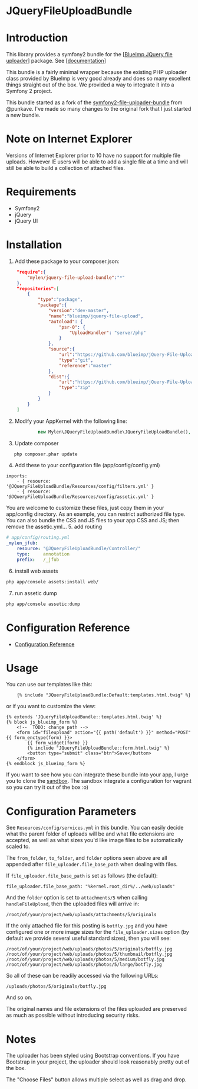 JQueryFileUploadBundle
======================

Introduction
============

This library provides a symfony2 bundle for the [[BlueImp JQuery file uploader](https://github.com/blueimp/jQuery-File-Upload/)] package. See [[documentation](https://github.com/blueimp/jQuery-File-Upload/blob/master/README.md)]

This bundle is a fairly minimal wrapper because the existing PHP uploader class provided by BlueImp is very good already and does so many excellent things straight out of the box. We provided a way to integrate it into a Symfony 2 project.

This bundle started as a fork of the [symfony2-file-uploader-bundle](https://github.com/punkave/symfony2-file-uploader-bundle) from @punkave. I've made so many changes to the original fork that I just started a new bundle.

Note on Internet Explorer
=========================

Versions of Internet Explorer prior to 10 have no support for multiple file uploads. However IE users will be able to add a single file at a time and will still be able to build a collection of attached files. 

Requirements
============

* Symfony2
* jQuery
* jQuery UI

Installation
============

1. Add these package to your composer.json:
```json
    "require":{
        "mylen/jquery-file-upload-bundle":"*"
    },
    "repositories":[
        {
            "type":"package",
            "package":{
                "version":"dev-master",
                "name":"blueimp/jquery-file-upload",
                "autoload": {
                    "psr-0": {
                        "UploadHandler": "server/php"
                    }
                },
                "source":{
                    "url":"https://github.com/blueimp/jQuery-File-Upload.git",
                    "type":"git",
                    "reference":"master"
                },
                "dist":{
                    "url":"https://github.com/blueimp/jQuery-File-Upload/zipball/master",
                    "type":"zip"
                }
            }
    	}
    ]
```

2. Modify your AppKernel with the following line:
```php
            new Mylen\JQueryFileUploadBundle\JQueryFileUploadBundle(),
```

3. Update composer
```sh
   php composer.phar update
```
4. Add these to your configuration file (app/config/config.yml)
```
imports:
    - { resource: '@JQueryFileUploadBundle/Resources/config/filters.yml' }
    - { resource: '@JQueryFileUploadBundle/Resources/config/assetic.yml' }
```
You are welcome to customize these files, just copy them in your app/config directory. As an exemple, you can restrict authorized file type. You can also bundle the CSS and JS files to your app CSS and JS; then remove the assetic.yml...
5. add routing
```yaml
# app/config/routing.yml
_mylen_jfub:
    resource: "@JQueryFileUploadBundle/Controller/"
    type:     annotation
    prefix:   /_jfub
```
6. install web assets
```sh
php app/console assets:install web/
```
7. run assetic dump
```sh
php app/console assetic:dump
```

Configuration Reference
=======================

* [Configuration Reference](https://github.com/Maxwell2022/jquery-file-upload-bundle/blob/PR1-max/Resources/doc/configuration_reference.md)

Usage
=====

You can use our templates like this:
```twig
    {% include "JQueryFileUploadBundle:Default:templates.html.twig" %}
```
or if you want to customize the view:
```twig
{% extends 'JQueryFileUploadBundle::templates.html.twig' %}
{% block js_blueimp_form %}
    <!--  TODO: change path -->
    <form id="fileupload" action="{{ path('default') }}" method="POST" {{ form_enctype(form) }}>
        {{ form_widget(form) }}
        {% include "JQueryFileUploadBundle::form.html.twig" %}
        <button type="submit" class="btn">Save</button>
    </form>
{% endblock js_blueimp_form %}
```

If you want to see how you can integrate these bundle into your app, I urge you to clone the [sandbox](https://github.com/mylen/jquery-file-upload-bundle). The sandbox integrate a configuration for vagrant so you can try it out of the box :o)

Configuration Parameters
========================

See `Resources/config/services.yml` in this bundle. You can easily decide what the parent folder of uploads will be and what file extensions are accepted, as well as what sizes you'd like image files to be automatically scaled to. 

The `from_folder`, `to_folder`, and `folder` options seen above are all appended after `file_uploader.file_base_path` when dealing with files. 

If `file_uploader.file_base_path` is set as follows (the default):

    file_uploader.file_base_path: "%kernel.root_dir%/../web/uploads"

And the `folder` option is set to `attachments/5` when calling `handleFileUpload`, then the uploaded files will arrive in:

    /root/of/your/project/web/uploads/attachments/5/originals

If the only attached file for this posting is `botfly.jpg` and you have configured one or more image sizes for the `file_uploader.sizes` option (by default we provide several useful standard sizes), then you will see:

    /root/of/your/project/web/uploads/photos/5/originals/botfly.jpg
    /root/of/your/project/web/uploads/photos/5/thumbnail/botfly.jpg
    /root/of/your/project/web/uploads/photos/5/medium/botfly.jpg
    /root/of/your/project/web/uploads/photos/5/large/botfly.jpg

So all of these can be readily accessed via the following URLs:

    /uploads/photos/5/originals/botfly.jpg

And so on.

The original names and file extensions of the files uploaded are preserved as much as possible without introducing security risks. 

Notes
=====

The uploader has been styled using Bootstrap conventions. If you have Bootstrap in your project, the uploader should look reasonably pretty out of the box.

The "Choose Files" button allows multiple select as well as drag and drop.
